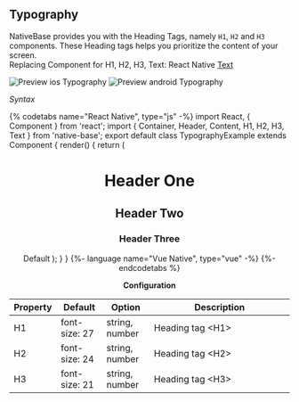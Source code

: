 ## Typography

NativeBase provides you with the Heading Tags, namely <code>H1</code>, <code>H2</code> and <code>H3</code> components. These Heading tags helps you prioritize the content of your screen.<br />
Replacing Component for H1, H2, H3, Text: React Native [Text](http://facebook.github.io/react-native/docs/text.html) <br />

![Preview ios Typography](https://github.com/GeekyAnts/NativeBase-KitchenSink/raw/v2.6.1/screenshots/ios/typography.png)
![Preview android Typography](https://github.com/GeekyAnts/NativeBase-KitchenSink/raw/v2.6.1/screenshots/android/typography.png)


*Syntax*

{% codetabs name="React Native", type="js" -%}
import React, { Component } from 'react';
import { Container, Header, Content, H1, H2, H3, Text } from 'native-base';
export default class TypographyExample extends Component {
  render() {
    return (
      <Container>
        <Header />
        <Content>
          <H1>Header One</H1>
          <H2>Header Two</H2>
          <H3>Header Three</H3>
          <Text>Default</Text>
        </Content>
      </Container>
    );
  }
}
{%- language name="Vue Native", type="vue" -%}
<template>
  <nb-container>
    <nb-header />
    <nb-content>
      <nb-h1>Header One</nb-h1>
      <nb-h2>Header Two</nb-h2>
      <nb-h3>Header Three</nb-h3>
      <nb-text>Default</nb-text>
    </nb-content>
  </nb-container>
</template>
{%- endcodetabs %}
<br />


**Configuration**
<table class="table table-bordered">
        <thead>
            <tr>
                <th>Property</th>
                <th>Default</th>
                <th>Option</th>
                <th width="50%">Description</th>
            </tr>
        </thead>
        <tbody>
            <tr>
                <td>H1</td>
                <td>font-size: 27</td>
                <td>string, number</td>
                <td>Heading tag &lt;H1></td>
            </tr>
            <tr>
                <td>H2</td>
                <td>font-size: 24</td>
                <td>string, number</td>
                <td>Heading tag &lt;H2></td>
            </tr>
            <tr>
                <td>H3</td>
                <td>font-size: 21</td>
                <td>string, number</td>
                <td>Heading tag &lt;H3></td>
            </tr>
        </tbody>
    </table><br />
